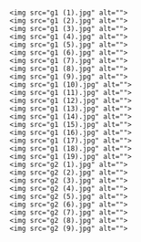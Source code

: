 <!DOCTYPE html>
<html lang="en">
<head>
    <meta charset="UTF-8">
    <meta http-equiv="X-UA-Compatible" content="IE=edge">
    <meta name="viewport" content="width=device-width, initial-scale=1.0">
    <title>Document</title>
</head>
<body>
    <img src="p (17).jpg" alt="">
    <img src="p (18).jpg" alt="">
    <img src="p (19).jpg" alt="">
    <img src="p (20).jpg" alt="">
    <img src="p (21).jpg" alt="">
    <img src="p (22).jpg" alt="">
    <img src="p (23).jpg" alt="">
    <img src="p (24).jpg" alt="">
    <img src="p (25).jpg" alt="">
    <img src="p (26).jpg" alt="">
    <img src="p (27).jpg" alt="">
   
    <img src="g1 (1).jpg" alt="">
    <img src="g1 (2).jpg" alt="">
    <img src="g1 (3).jpg" alt="">
    <img src="g1 (4).jpg" alt="">
    <img src="g1 (5).jpg" alt="">
    <img src="g1 (6).jpg" alt="">
    <img src="g1 (7).jpg" alt="">
    <img src="g1 (8).jpg" alt="">
    <img src="g1 (9).jpg" alt="">
    <img src="g1 (10).jpg" alt="">
    <img src="g1 (11).jpg" alt="">
    <img src="g1 (12).jpg" alt="">
    <img src="g1 (13).jpg" alt="">
    <img src="g1 (14).jpg" alt="">
    <img src="g1 (15).jpg" alt="">
    <img src="g1 (16).jpg" alt="">
    <img src="g1 (17).jpg" alt="">
    <img src="g1 (18).jpg" alt="">
    <img src="g1 (19).jpg" alt="">
    <img src="g2 (1).jpg" alt="">
    <img src="g2 (2).jpg" alt="">
    <img src="g2 (3).jpg" alt="">
    <img src="g2 (4).jpg" alt="">
    <img src="g2 (5).jpg" alt="">
    <img src="g2 (6).jpg" alt="">
    <img src="g2 (7).jpg" alt="">
    <img src="g2 (8).jpg" alt="">
    <img src="g2 (9).jpg" alt="">
   
    


    
</body>
</html>

